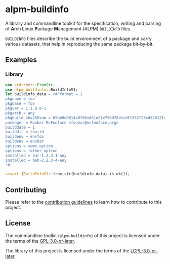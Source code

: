 <!--
SPDX-FileCopyrightText: 2023 David Runge <dvzrv@archlinux.org>
SPDX-License-Identifier: GFDL-1.3-or-later
-->

# alpm-buildinfo

A library and commandline toolkit for the specification, writing and parsing of **A**rch **L**inux **P**ackage **M**anagement (ALPM) `BUILDINFO` files.

`BUILDINFO` files describe the build environment of a package and carry various datasets, that help in reproducing the same package bit-by-bit.

## Examples

### Library

```rust
use std::str::FromStr;
use alpm_buildinfo::BuildInfoV1;
let buildinfo_data = r#"format = 1
pkgname = foo
pkgbase = foo
pkgver = 1:1.0.0-1
pkgarch = any
pkgbuild_sha256sum = b5bb9d8014a0f9b1d61e21e796d78dccdf1352f23cd32812f4850b878ae4944c
packager = Foobar McFooface <foobar@mcfooface.org>
builddate = 1
builddir = /build
buildenv = envfoo
buildenv = envbar
options = some_option
options = !other_option
installed = bar-1.2.3-1-any
installed = beh-2.2.3-4-any
"#;

assert!(BuildInfoV1::from_str(buildinfo_data).is_ok());
```

## Contributing

Please refer to the [contribution guidelines](CONTRIBUTING.md) to learn how to contribute to this project.

## License

The commandline toolkit (`alpm-buildinfo`) of this project is licensed under the terms of the [GPL-3.0-or-later](https://www.gnu.org/licenses/gpl-3.0.en.html).

The library of this project is licensed under the terms of the [LGPL-3.0-or-later](https://www.gnu.org/licenses/lgpl-3.0.en.html).
